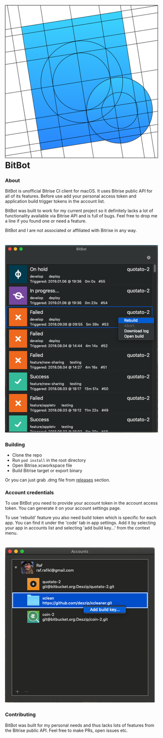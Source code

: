 # ![](https://github.com/deszip/BitBot/raw/master/icon.png)BitBot

### About
BitBot is unofficial Bitrise CI client for macOS. It uses Bitrise public API for all of its features. Before use add your personal access token and application build trigger tokens in the account list.

BitBot was built to work for my current project so it definitely lacks a lot of functionality available via Bitrise API and is full of bugs. Feel free to drop me a line if you found one or need a feature.

BitBot and I are not associated or affiliated with Bitrise in any way.

# ![BitBot](https://github.com/deszip/BitBot/raw/master/screenshot-1.png)

### Building
- Clone the repo
- Run `pod install` in the root directory
- Open Bitrise.xcworkspace file
- Build Bitrise target or export binary

Or you can just grab .dmg file from [releases](https://github.com/deszip/BitBot/releases/latest) section.

### Account credentials
To use BitBot you need to provide your account token in the account access token. You can generate it on your account settings page.

To use 'rebuild' feature you also need build token which is specific for each app. You can find it under the 'code' tab in app settings. Add it by selecting your app in accounts list and selecting 'add build key...' from the context menu.

# ![BitBot](https://github.com/deszip/BitBot/raw/master/screenshot-2.png)

### Contributing
BitBot was built for my personal needs and thus lacks lots of features from the Bitrise public API. Feel free to make PRs, open issues etc.
